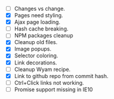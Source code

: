 - [ ] Changes vs change.
- [X] Pages need styling.
- [X] Ajax page loading.
- [ ] Hash cache breaking.
- [ ] NPM packages cleanup
- [X] Cleanup old files.
- [X] Image popups.
- [X] Selector coloring.
- [X] Link decorations.
- [ ] Cleanup Wyam recipe.
- [X] Link to github repo from commit hash.
- [ ] Ctrl+Click links not working.
- [ ] Promise support missing in IE10
